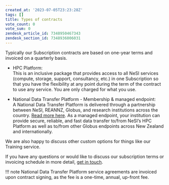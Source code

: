 ```yaml
---
created_at: '2023-07-05T23:23:28Z'
tags: []
title: Types of contracts
vote_count: 0
vote_sum: 0
zendesk_article_id: 7348950467343
zendesk_section_id: 7348936006031
---
```


Typically our Subscription contracts are based on one-year terms and
invoiced on a quarterly basis.

- HPC Platform:  
    This is an inclusive package that provides access to all NeSI
    services (compute, storage, support, consultancy, etc.) in one
    Subscription so that you have the flexibility at any point during
    the term of the contract to use any service. You are only charged
    for what you use.

- National Data Transfer Platform - Membership & managed endpoint:  
    A National Data Transfer Platform is delivered through a
    partnership between NeSI, REANNZ, Globus, and research institutions
    across the country. [Read more here](https://www.nesi.org.nz/services/data-services).
    As a managed endpoint, your institution can provide secure, reliable, and fast
    data transfer to/from NeSI’s HPC Platform as well as to/from other
    Globus endpoints across New Zealand and internationally.

We are also happy to discuss other custom options for things like our
Training service.

If you have any questions or would like to discuss our subscription
terms or invoicing schedule in more detail, [get in touch](mailto:info@nesi.org.nz).

!!! note
    National Data Transfer Platform service agreements are invoiced upon
    contract signing, as the fee is a one-time, annual, up-front fee.
